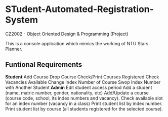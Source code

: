 # STudent-Automated-Registration-System
CZ2002 - Object Oriented Design & Programming (Project)

This is a console application which mimics the working of NTU Stars Planner.

## Funtional Requirements
**Student**
Add Course
Drop Course
Check/Print Courses Registered
Check Vacancies Available
Change Index Number of Course
Swop Index Number with Another Student
**Admin**
Edit student access period
Add a student (name, matric number, gender, nationality, etc)
Add/Update a course (course code, school, its index numbers and vacancy).
Check available slot for an index number (vacancy in a class)
Print student list by index number.
Print student list by course (all students registered for the selected course).
